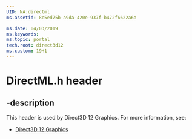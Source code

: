 ```yaml
---
UID: NA:directml
ms.assetid: 8c5ed75b-a9da-420e-937f-b472f6622a6a

ms.date: 04/03/2019
ms.keywords: 
ms.topic: portal
tech.root: direct3d12
ms.custom: 19H1
---
```


# DirectML.h header

## -description

This header is used by Direct3D 12 Graphics. For more information, see:

- [Direct3D 12 Graphics](../_direct3d12/index.md)

